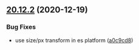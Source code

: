 ## [20.12.2](https://github.com/growingio/gio-design-tokens/compare/a0c9cd855a768d5e1cee5889e2498e278c12ca87...v20.12.2) (2020-12-19)

### Bug Fixes

- use size/px transform in es platform ([a0c9cd8](https://github.com/growingio/gio-design-tokens/commit/a0c9cd855a768d5e1cee5889e2498e278c12ca87))
